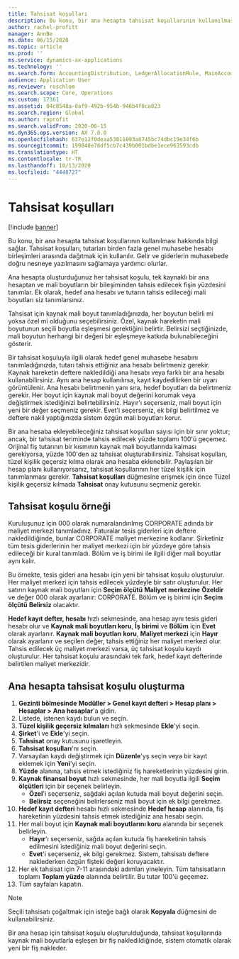 ```yaml
---
title: Tahsisat koşulları
description: Bu konu, bir ana hesapta tahsisat koşullarının kullanılması hakkında bilgi sağlar.
author: rachel-profitt
manager: AnnBe
ms.date: 06/15/2020
ms.topic: article
ms.prod: ''
ms.service: dynamics-ax-applications
ms.technology: ''
ms.search.form: AccountingDistribution, LedgerAllocationRule, MainAccount, AllocationTerms
audience: Application User
ms.reviewer: roschlom
ms.search.scope: Core, Operations
ms.custom: 17361
ms.assetid: 04c8548a-0af9-492b-954b-946b4f8ca023
ms.search.region: Global
ms.author: raprofit
ms.search.validFrom: 2020-06-15
ms.dyn365.ops.version: AX 7.0.0
ms.openlocfilehash: 637e12f0deaa53811093a8745bc74dbc19e34f6b
ms.sourcegitcommit: 199848e78df5cb7c439b001bdbe1ece963593cdb
ms.translationtype: HT
ms.contentlocale: tr-TR
ms.lasthandoff: 10/13/2020
ms.locfileid: "4448727"
---
```

# <a name="allocation-terms"></a>Tahsisat koşulları

[!include [banner](../includes/banner.md)]

Bu konu, bir ana hesapta tahsisat koşullarının kullanılması hakkında bilgi sağlar. Tahsisat koşulları, tutarları birden fazla genel muhasebe hesabı birleşimleri arasında dağıtmak için kullanılır. Gelir ve giderlerin muhasebede doğru nesneye yazılmasını sağlamaya yardımcı olurlar.

Ana hesapta oluşturduğunuz her tahsisat koşulu, tek kaynaklı bir ana hesaptan ve mali boyutların bir bileşiminden tahsis edilecek fişin yüzdesini tanımlar. Ek olarak, hedef ana hesabı ve tutarın tahsis edileceği mali boyutları siz tanımlarsınız. 

Tahsisat için kaynak mali boyut tanımladığınızda, her boyutun belirli mi yoksa özel mi olduğunu seçebilirsiniz. Özel, kaynak hareketin mali boyutunun seçili boyutla eşleşmesi gerektiğini belirtir. Belirsizi seçtiğinizde, mali boyutun herhangi bir değeri bir eşleşmeye katkıda bulunabileceğini gösterir.

Bir tahsisat koşuluyla ilgili olarak hedef genel muhasebe hesabını tanımladığınızda, tutarı tahsis ettiğiniz ana hesabı belirtmeniz gerekir. Kaynak hareketin deftere nakledildiği ana hesabı veya farklı bir ana hesabı kullanabilirsiniz. Aynı ana hesap kullanılırsa, kayıt kaydedilirken bir uyarı görüntülenir. Ana hesabı belirtmenin yanı sıra, hedef boyutları da belirtmeniz gerekir. Her boyut için kaynak mali boyut değerini korumak veya değiştirmek istediğinizi belirtebilirsiniz. Hayır'ı seçerseniz, mali boyut için yeni bir değer seçmeniz gerekir. Evet'i seçerseniz, ek bilgi belirtilmez ve deftere nakil yaptığınızda sistem özgün mali boyutları korur.

Bir ana hesaba ekleyebileceğiniz tahsisat koşulları sayısı için bir sınır yoktur; ancak, bir tahsisat teriminde tahsis edilecek yüzde toplamı 100'ü geçemez. Orijinal fiş tutarının bir kısmının kaynak mali boyutlarında kalması gerekiyorsa, yüzde 100'den az tahsisat oluşturabilirsiniz. Tahsisat koşulları, tüzel kişilik geçersiz kılma olarak ana hesaba eklenebilir. Paylaşılan bir hesap planı kullanıyorsanız, tahsisat koşullarının her tüzel kişilik için tanımlanması gerekir. **Tahsisat koşulları** düğmesine erişmek için önce Tüzel kişilik geçersiz kılmada **Tahsisat** onay kutusunu seçmeniz gerekir.

## <a name="allocation-term-example"></a>Tahsisat koşulu örneği
Kuruluşunuz için 000 olarak numaralandırılmış CORPORATE adında bir maliyet merkezi tanımladınız. Faturalar tesis giderleri için deftere nakledildiğinde, bunlar CORPORATE maliyet merkezine kodlanır. Şirketiniz tüm tesis giderlerinin her maliyet merkezi için bir yüzdeye göre tahsis edileceği bir kural tanımladı. Bölüm ve iş birimi ile ilgili diğer mali boyutlar aynı kalır.

Bu örnekte, tesis gideri ana hesabı için yeni bir tahsisat koşulu oluşturulur. Her maliyet merkezi için tahsis edilecek yüzdeyle bir satır oluşturulur. Her satırın kaynak mali boyutları için **Seçim ölçütü** **Maliyet merkezine** **Özeldir** ve değer 000 olarak ayarlanır: CORPORATE. Bölüm ve iş birimi için **Seçim ölçütü** **Belirsiz** olacaktır.

**Hedef kayıt defter, hesabı** hızlı sekmesinde, ana hesap aynı tesis gideri hesabı olur ve **Kaynak mali boyutları koru**, **İş birimi** ve **Bölüm** için **Evet** olarak ayarlanır. **Kaynak mali boyutları koru**, **Maliyet merkezi** için **Hayır** olarak ayarlanır ve seçilen değer, tahsis ettiğiniz her maliyet merkezi olur. Tahsis edilecek üç maliyet merkezi varsa, üç tahsisat koşulu kaydı oluşturulur. Her tahsisat koşulu arasındaki tek fark, hedef kayıt defterinde belirtilen maliyet merkezidir.

## <a name="create-an-allocation-term-on-a-main-account"></a>Ana hesapta tahsisat koşulu oluşturma

1. **Gezinti bölmesinde** **Modüller > Genel kayıt defteri > Hesap planı > Hesaplar > Ana hesaplar**'a gidin.
2. Listede, istenen kaydı bulun ve seçin.
3. **Tüzel kişilik geçersiz kılmaları** hızlı sekmesinde **Ekle**'yi seçin.
4. **Şirket**'i ve **Ekle**'yi seçin.
5. **Tahsisat** onay kutusunu işaretleyin.
6. **Tahsisat koşulları**'nı seçin.
7. Varsayılan kaydı değiştirmek için **Düzenle**'yş seçin veya bir kayıt eklemek için **Yeni**'yi seçin.
8. **Yüzde** alanına, tahsis etmek istediğiniz fiş hareketlerinin yüzdesini girin.
9. **Kaynak finansal boyut** hızlı sekmesinde, her mali boyutla ilgili **Seçim ölçütleri** için bir seçenek belirleyin.
    - **Özel**'i seçerseniz, sağdaki açılan kutuda mali boyut değerini seçin.
    - **Belirsiz** seçeneğini belirlerseniz mali boyut için ek bilgi gerekmez.
10. **Hedef kayıt defteri** hesabı hızlı sekmesinde **Hedef hesap** alanında, fiş hareketinin yüzdesini tahsis etmek istediğiniz ana hesabı seçin.
11. Her mali boyut için **Kaynak mali boyutlarını koru** alanında bir seçenek belirleyin.
    - **Hayır**'ı seçerseniz, sağda açılan kutuda fiş hareketinin tahsis edilmesini istediğiniz mali boyut değerini seçin.
    - **Evet**'i seçerseniz, ek bilgi gerekmez. Sistem, tahsisatı deftere naklederken özgün fişteki değeri koruyacaktır.
12. Her ek tahsisat için 7-11 arasındaki adımları yineleyin. Tüm tahsisatların toplamı **Toplam yüzde** alanında belirtilir. Bu tutar 100'ü geçemez.
13. Tüm sayfaları kapatın.

>[!NOTE] 
> Seçili tahsisatı çoğaltmak için isteğe bağlı olarak **Kopyala** düğmesini de kullanabilirsiniz.

Bir ana hesap için tahsisat koşulu oluşturulduğunda, tahsisat koşullarında kaynak mali boyutlarla eşleşen bir fiş nakledildiğinde, sistem otomatik olarak yeni bir fiş nakleder.
